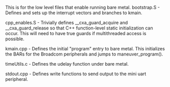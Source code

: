 This is for the low level files that enable running bare metal.
bootstrap.S - Defines and sets up the interrupt vectors and branches to kmain.

cpp_enables.S - Trivially defines __cxa_guard_acquire and __cxa_guard_release 
                so that C++ function-level static initialization can occur.
                This will need to have true guards if multithreaded access is 
                possible.

kmain.cpp - Defines the initial "program" entry to bare metal. This initializes
            the BARs for the Broadcom peripherals and jumps to maneuver_program().

timeUtils.c - Defines the udelay function under bare metal.

stdout.cpp - Defines write functions to send output to the mini uart peripheral.
